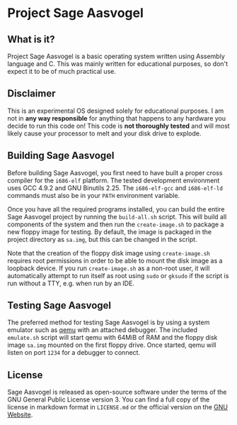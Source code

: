 # Project Sage Aasvogel

## What is it?

Project Sage Aasvogel is a basic operating system written using Assembly language and C. This was mainly written for educational purposes, so don't expect it to be of much practical use.

## Disclaimer

This is an experimental OS designed solely for educational purposes. I am not in **any way responsible** for anything that happens to any hardware you decide to run this code on! This code is **not thoroughly tested** and will most likely cause your processor to melt and your disk drive to explode.

## Building Sage Aasvogel

Before building Sage Aasvogel, you first need to have built a proper cross compiler for the `i686-elf` platform. The tested development environment uses GCC 4.9.2 and GNU Binutils 2.25. The `i686-elf-gcc` and `i686-elf-ld` commands must also be in your `PATH` environment variable.

Once you have all the required programs installed, you can build the entire Sage Aasvogel project by running the `build-all.sh` script. This will build all components of the system and then run the `create-image.sh` to package a new floppy image for testing. By default, the image is packaged in the project directory as `sa.img`, but this can be changed in the script.

Note that the creation of the floppy disk image using `create-image.sh` requires root permissions in order to be able to mount the disk image as a loopback device. If you run `create-image.sh` as a non-root user, it will automatically attempt to run itself as root using `sudo` or `gksudo` if the script is run without a TTY, e.g. when run by an IDE.

## Testing Sage Aasvogel

The preferred method for testing Sage Aasvogel is by using a system emulator such as [qemu](http://www.qemu.org/) with an attached debugger. The included `emulate.sh` script will start qemu with 64MiB of RAM and the floppy disk image `sa.img` mounted on the first floppy drive. Once started, qemu will listen on port `1234` for a debugger to connect.

## License

Sage Aasvogel is released as open-source software under the terms of the GNU General Public License version 3. You can find a full copy of the license in markdown format in `LICENSE.md` or the official version on the [GNU Website](https://www.gnu.org/licenses/gpl.html).
